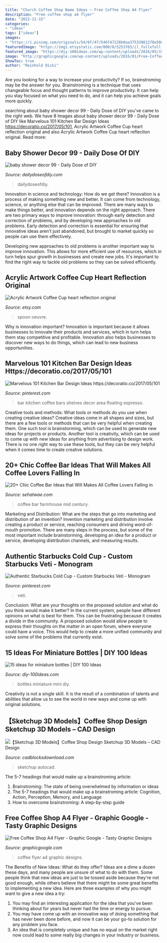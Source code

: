 ```yaml
---
title: "Church Coffee Shop Name Ideas ~ Free Coffee Shop A4 Flyer"
description: "Free coffee shop a4 flyer"
date: "2022-11-15"
categories:
- "ideas"
tags: ["ideas"]
images:
- "https://i.pinimg.com/originals/54/6f/47/546f47228b0aa37533981278e50ed597.jpg"
featuredImage: "https://img1.etsystatic.com/000/0/5253765/il_fullxfull.260573949.jpg"
featured_image: "https://diy-100ideas.com/wp-content/uploads/2016/05/15-ideas-about-mini-bottles-8.jpg"
image: "http://graphicgoogle.com/wp-content/uploads/2016/01/Free-Coffee-Shop-A4-Flyer.jpg"
ShowToc: true
author: "Reinhold Dicki"
---
```



Are you looking for a way to increase your productivity? If so, brainstroming may be the answer for you. Brainstroming is a technique that uses changeable focus and thought patterns to improve productivity. It can help you stay focused on what you need to do, and it can help you achieve goals more quickly.

	

		
searching about baby shower decor 99 - Daily Dose of DIY you've came to the right web. We have 8 Images about baby shower decor 99 - Daily Dose of DIY like Marvelous 101 Kitchen Bar Design Ideas https://decoratio.co/2017/05/101, Acrylic Artwork Coffee Cup heart reflection original and also Acrylic Artwork Coffee Cup heart reflection original. Read more:
		
    
## Baby Shower Decor 99 - Daily Dose Of DIY

<img loading=lazy src="https://i0.wp.com/dailydoseofdiy.com/wp-content/uploads/baby-shower-decor-99.jpg?ssl=1" onerror="this.onerror=null;this.src='https://tse4.mm.bing.net/th?id=OIP.-yE9u22-pvxf_huwsSpb3wHaJ4&amp;pid=15.1';" alt="baby shower decor 99 - Daily Dose of DIY">

_Source: dailydoseofdiy.com_

>dailydoseofdiy. 

	

Innovation in science and technology: How do we get there?
Innovation is a process of making something new and better. It can come from technology, science, or anything else that can be improved. There are many ways to make things better, and innovation depends on the right approach.
There are two primary ways to improve innovation: through early detection and correction of problems, and by developing new approaches to old problems. Early detection and correction is essential for ensuring that innovative ideas aren't just abandoned, but brought to market quickly so people can use them effectively.

Developing new approaches to old problems is another important way to improve innovation. This allows for more efficient use of resources, which in turn helps spur growth in businesses and create new jobs. It's important to find the right way to tackle old problems so they can be solved efficiently.

    
## Acrylic Artwork Coffee Cup Heart Reflection Original

<img loading=lazy src="https://img1.etsystatic.com/000/0/5253765/il_fullxfull.260573949.jpg" onerror="this.onerror=null;this.src='https://tse3.mm.bing.net/th?id=OIP.8loo4S8qpDmou_46aZX8FwHaKP&amp;pid=15.1';" alt="Acrylic Artwork Coffee Cup heart reflection original">

_Source: etsy.com_

>spoon oeuvre. 

	

Why is innovation important?
Innovation is important because it allows businesses to innovate their products and services, which in turn helps them stay competitive and profitable. Innovation also helps businesses to discover new ways to do things, which can lead to new business opportunities.

    
## Marvelous 101 Kitchen Bar Design Ideas Https://decoratio.co/2017/05/101

<img loading=lazy src="https://i.pinimg.com/originals/54/6f/47/546f47228b0aa37533981278e50ed597.jpg" onerror="this.onerror=null;this.src='https://tse2.mm.bing.net/th?id=OIP.LCcFxH1nqIUR3KDIISOx6gHaJ3&amp;pid=15.1';" alt="Marvelous 101 Kitchen Bar Design Ideas https://decoratio.co/2017/05/101">

_Source: pinterest.com_

>bar kitchen coffee bars shelves decor area floating espresso. 

	

Creative tools and methods: What tools or methods do you use when creating creative ideas?
Creative ideas come in all shapes and sizes, but there are a few tools or methods that can be very helpful when creating them. One such tool is brainstorming, which can be used to generate new ideas for projects or products. Another tool is creativity, which can be used to come up with new ideas for anything from advertising to design work. There is no one right way to use these tools, but they can be very helpful when it comes time to create creative solutions.

    
## 20+ Chic Coffee Bar Ideas That Will Makes All Coffee Lovers Falling In

<img loading=lazy src="http://sehatwae.com/wp-content/uploads/2018/05/mid-century-farmhouse-coffee-bar-ideas.jpg" onerror="this.onerror=null;this.src='https://tse3.mm.bing.net/th?id=OIP.6c-JvtjCyzPHL3gpCvYDLQHaJ3&amp;pid=15.1';" alt="20+ Chic Coffee Bar Ideas that Will Makes All Coffee Lovers Falling in">

_Source: sehatwae.com_

>coffee bar farmhouse mid century. 

	

Marketing and Distribution: What are the steps that go into marketing and distribution of an invention?
Invention marketing and distribution involve creating a product or service, reaching consumers and driving word-of-mouth promotion. There are many steps in the process, but some of the most important include brainstorming, developing an idea for a product or service, developing distribution channels, and measuring results.

    
## Authentic Starbucks Cold Cup - Custom Starbucks Veti - Monogram

<img loading=lazy src="https://i.pinimg.com/736x/ff/ba/f6/ffbaf68ef7f9c1ed78c4144d74b972be.jpg" onerror="this.onerror=null;this.src='https://tse3.mm.bing.net/th?id=OIP.9wVqC6FMGyZsCGqiJSofGQHaJ3&amp;pid=15.1';" alt="Authentic Starbucks Cold Cup - Custom Starbucks Veti - Monogram">

_Source: pinterest.com_

>veti. 

	

Conclusion: What are your thoughts on the proposed solution and what do you think would make it better?
In the current system, people have different opinions on what is best for them. This can be frustrating because it creates a divide in the community. A proposed solution would allow people to express their thoughts on the matter in an open forum, where everyone could have a voice. This would help to create a more unified community and solve some of the problems that currently exist.

    
## 15 Ideas For Miniature Bottles | DIY 100 Ideas

<img loading=lazy src="https://diy-100ideas.com/wp-content/uploads/2016/05/15-ideas-about-mini-bottles-8.jpg" onerror="this.onerror=null;this.src='https://tse3.mm.bing.net/th?id=OIP.bP2D425R75HNLc9I9KvfPAHaLo&amp;pid=15.1';" alt="15 ideas for miniature bottles | DIY 100 Ideas">

_Source: diy-100ideas.com_

>bottles miniature mini diy. 

	

Creativity is not a single skill. It is the result of a combination of talents and abilities that allow us to see the world in new ways and come up with original solutions.

    
## 【Sketchup 3D Models】Coffee Shop Design Sketchup 3D Models – CAD Design

<img loading=lazy src="https://cdn.shopify.com/s/files/1/1650/0951/products/Model_03_grande.jpg?v=1579613694" onerror="this.onerror=null;this.src='https://tse2.mm.bing.net/th?id=OIP.iXV_f1h0_azRJSPnMaByVQHaDg&amp;pid=15.1';" alt="【Sketchup 3D Models】Coffee Shop Design Sketchup 3D Models – CAD Design">

_Source: cadblocksdownload.com_

>sketchup autocad. 

	

The 5-7 headings that would make up a brainstroming article:
1. Brainstroming: The state of being overwhelmed by information or ideas
2. The 5-7 headings that would make up a brainstroming article: Cognition, Action, Perception, Memory, and Language
3. How to overcome brainstroming: A step-by-step guide

    
## Free Coffee Shop A4 Flyer - Graphic Google - Tasty Graphic Designs

<img loading=lazy src="http://graphicgoogle.com/wp-content/uploads/2016/01/Free-Coffee-Shop-A4-Flyer.jpg" onerror="this.onerror=null;this.src='https://tse4.mm.bing.net/th?id=OIP.E3rnwxDyuKFzIBS8Wl55kwHaKi&amp;pid=15.1';" alt="Free Coffee Shop A4 Flyer - Graphic Google - Tasty Graphic Designs">

_Source: graphicgoogle.com_

>coffee flyer a4 graphic designs. 

	

The Benefits of New Ideas: What do they offer?
Ideas are a dime a dozen these days, and many people are unsure of what to do with them. Some people think that new ideas are just to be tossed aside because they're not good enough, while others believe that there might be some great benefits to implementing a new idea. Here are three examples of why you might want to give a new idea a try: 
1. You may find an interesting application for the idea that you've been thinking about for years but never had the time or energy to pursue. 
2. You may have come up with an innovative way of doing something that has never been done before, and now it can be your go-to solution for any problem you face. 
3. An idea that is completely unique and has no equal on the market right now could lead to some really big changes in your industry or business.

